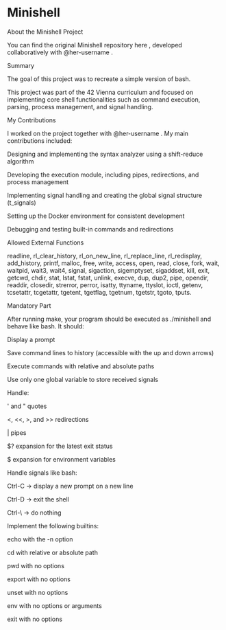 # Minishell
About the Minishell Project

You can find the original Minishell repository here
, developed collaboratively with @her-username
.

Summary

The goal of this project was to recreate a simple version of bash.

This project was part of the 42 Vienna curriculum and focused on implementing core shell functionalities such as command execution, parsing, process management, and signal handling.

My Contributions

I worked on the project together with @her-username
.
My main contributions included:

Designing and implementing the syntax analyzer using a shift-reduce algorithm

Developing the execution module, including pipes, redirections, and process management

Implementing signal handling and creating the global signal structure (t_signals)

Setting up the Docker environment for consistent development

Debugging and testing built-in commands and redirections

Allowed External Functions

readline, rl_clear_history, rl_on_new_line, rl_replace_line, rl_redisplay, add_history,
printf, malloc, free, write, access, open, read, close,
fork, wait, waitpid, wait3, wait4, signal, sigaction, sigemptyset,
sigaddset, kill, exit, getcwd, chdir, stat, lstat, fstat,
unlink, execve, dup, dup2, pipe, opendir, readdir, closedir,
strerror, perror, isatty, ttyname, ttyslot, ioctl,
getenv, tcsetattr, tcgetattr, tgetent, tgetflag, tgetnum,
tgetstr, tgoto, tputs.

Mandatory Part

After running make, your program should be executed as ./minishell and behave like bash.
It should:

Display a prompt

Save command lines to history (accessible with the up and down arrows)

Execute commands with relative and absolute paths

Use only one global variable to store received signals

Handle:

' and " quotes

<, <<, >, and >> redirections

| pipes

$? expansion for the latest exit status

$ expansion for environment variables

Handle signals like bash:

Ctrl-C → display a new prompt on a new line

Ctrl-D → exit the shell

Ctrl-\ → do nothing

Implement the following builtins:

echo with the -n option

cd with relative or absolute path

pwd with no options

export with no options

unset with no options

env with no options or arguments

exit with no options
